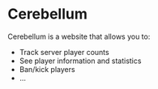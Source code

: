 # Cerebellum

Cerebellum is a website that allows you to:
* Track server player counts
* See player information and statistics
* Ban/kick players
* ...
